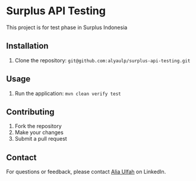# Surplus API Testing

This project is for test phase in Surplus Indonesia

## Installation

1. Clone the repository: `git@github.com:alyaulp/surplus-api-testing.git`

## Usage

1. Run the application: `mvn clean verify test`

## Contributing

1. Fork the repository
2. Make your changes
3. Submit a pull request

## Contact

For questions or feedback, please contact [Alia Ulfah]([https://www.linkedin.com/in/your-profile-url/](https://www.linkedin.com/in/alia-ulfah-b50025221/)) on LinkedIn.
